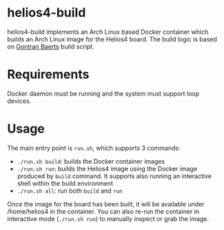 # helios4-build

helios4-build implements an Arch Linux based Docker container which builds an Arch Linux image
for the Helios4 board. The build logic is based on [Gontran Baerts](https://github.com/gbcreation/alarm-helios4-image-builder) build script.

# Requirements
Docker daemon must be running and the system must support loop devices.

# Usage
The main entry point is `run.sh`, which supports 3 commands:

* `./run.sh build`: builds the Docker container images
* `./run.sh run`: builds the Helios4 image using the Docker image produced
by `build` command. It supports also running an interactive shell
within the build environment
* `./run.sh all`: run both `build` and `run`

Once the image for the board has been built, it will be available under
/home/helios4 in the container. You can also re-run the container in 
interactive mode (`./run.sh run`) to manually inspect or grab the image.
